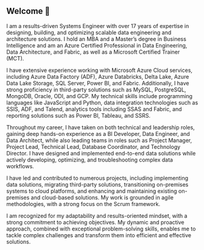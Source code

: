 ## Welcome 👋

I am a results-driven Systems Engineer with over 17 years of expertise in designing, building, and optimizing scalable data engineering and architecture solutions. I hold an MBA and a Master’s degree in Business Intelligence and am an Azure Certified Professional in Data Engineering, Data Architecture, and Fabric, as well as a Microsoft Certified Trainer (MCT).

I have extensive experience working with Microsoft Azure Cloud services, including Azure Data Factory (ADF), Azure Databricks, Delta Lake, Azure Data Lake Storage, SQL Server, Power BI, and Fabric. Additionally, I have strong proficiency in third-party solutions such as MySQL, PostgreSQL, MongoDB, Oracle, ODI, and GCP. My technical skills include programming languages like JavaScript and Python, data integration technologies such as SSIS, ADF, and Talend, analytics tools including SSAS and Fabric, and reporting solutions such as Power BI, Tableau, and SSRS.

Throughout my career, I have taken on both technical and leadership roles, gaining deep hands-on experience as a BI Developer, Data Engineer, and Data Architect, while also leading teams in roles such as Project Manager, Project Lead, Technical Lead, Database Coordinator, and Technology Director. I have designed and implemented end-to-end data solutions while actively developing, optimizing, and troubleshooting complex data workflows.

I have led and contributed to numerous projects, including implementing data solutions, migrating third-party solutions, transitioning on-premises systems to cloud platforms, and enhancing and maintaining existing on-premises and cloud-based solutions. My work is grounded in agile methodologies, with a strong focus on the Scrum framework.

I am recognized for my adaptability and results-oriented mindset, with a strong commitment to achieving objectives. My dynamic and proactive approach, combined with exceptional problem-solving skills, enables me to tackle complex challenges and transform them into efficient and effective solutions.

<!--
**donfuentes/donfuentes** is a ✨ _special_ ✨ repository because its `README.md` (this file) appears on your GitHub profile.

Here are some ideas to get you started:

- 🔭 I’m currently working on ...
- 🌱 I’m currently learning ...
- 👯 I’m looking to collaborate on ...
- 🤔 I’m looking for help with ...
- 💬 Ask me about ...
- 📫 How to reach me: ...
- 😄 Pronouns: ...
- ⚡ Fun fact: ...
-->
